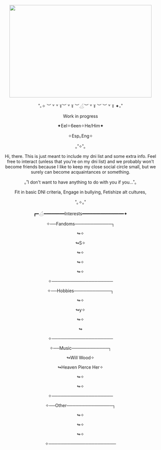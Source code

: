 <p align="center">
  <img width="460" height="300" src="https://github.com/user-attachments/assets/b20933a2-c099-4e08-8e8f-19e10025d9d4">
</p>
<p align="center">˚｡✧ ︶ ꒷ ꒷ ꒦︶ ꒷ ꒦ ︶𓋒︶ ꒷ ꒦ ︶ ︶ ꒷ ꒦ ✦｡˚</p>
<p align="center">Work in progress</p>
<p align="center">✦Eel✧6een✧He/Him✦</p>
<p align="center">✧Esp｡Eng✧</p>
<p align="center">｡˚✧˚｡</p>
<p align="center">Hi, there. This is just meant to include my dni list and some extra info. Feel free to interact (unless that you're on my dni list) and we probably won't become friends because I like to keep my close social circle small, but we surely can become acquaintances or something.
<p align="center">｡˚I don't want to have anything to do with you if you...˚｡</p>
<p align="center">Fit in basic DNI criteria, Engage in bullying, Fetishize alt cultures,</p>
<p align="center"></p> 
<p align="center">˚｡✧｡˚</p>
<p align="center">┏━𓋒━━━━━━━━Interests━━━━━━━━━━━━━━━━✦</p>
<p align="center">✧──Fandoms────────────┐</p>
<p align="center">↬✧</p>
<p align="center">↬S✧</p>
<p align="center">↬✧</p>
<p align="center">↬✧</p>
<p align="center">↬✧</p>
<p align="center">✧────────────────────</p>
<p align="center">✧──Hobbies────────────┐</p>
<p align="center">↬✧</p>
<p align="center">↬y✧</p>
<p align="center">↬✧</p>
<p align="center">↬</p>
<p align="center">✧────────────────────</p>
<p align="center">✧──Music────────────┐</p>
<p align="center">↬Will Wood✧</p>
<p align="center">↬Heaven Pierce Her✧</p>
<p align="center">↬✧</p>
<p align="center">↬✧</p>
<p align="center"></p>
<p align="center">✧────────────────────</p>
<p align="center">✧──Other───────────────┐</p>
<p align="center">↬✧</p>
<p align="center">↬✧</p>
<p align="center">↬✧</p>
<p align="center">✧──────────────────────</p>

